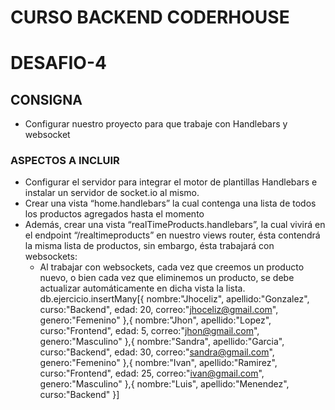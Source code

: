 #                                                              CURSO BACKEND CODERHOUSE
# DESAFIO-4

## CONSIGNA

- Configurar nuestro proyecto para que trabaje con Handlebars y websocket

### ASPECTOS A INCLUIR


- Configurar el servidor para integrar el motor de plantillas Handlebars e instalar un servidor de socket.io al mismo.
- Crear una vista “home.handlebars” la cual contenga una lista de todos los productos agregados hasta el momento
- Además, crear una vista “realTimeProducts.handlebars”, la cual vivirá en el endpoint “/realtimeproducts” en nuestro views router, ésta contendrá la misma lista de productos, sin embargo, ésta trabajará con websockets:
    * Al trabajar con websockets, cada vez que creemos un producto nuevo, o bien cada vez que eliminemos un producto, se debe actualizar automáticamente en dicha vista la lista.
db.ejercicio.insertMany[{ nombre:"Jhoceliz", apellido:"Gonzalez", curso:"Backend", edad: 20, correo:"jhoceliz@gmail.com", genero:"Femenino" },{ nombre:"Jhon", apellido:"Lopez", curso:"Frontend", edad: 5, correo:"jhon@gmail.com", genero:"Masculino" },{ nombre:"Sandra", apellido:"Garcia", curso:"Backend", edad: 30, correo:"sandra@gmail.com", genero:"Femenino" },{ nombre:"Ivan", apellido:"Ramirez", curso:"Frontend", edad: 25, correo:"ivan@gmail.com", genero:"Masculino" },{ nombre:"Luis", apellido:"Menendez", curso:"Backend" }]
